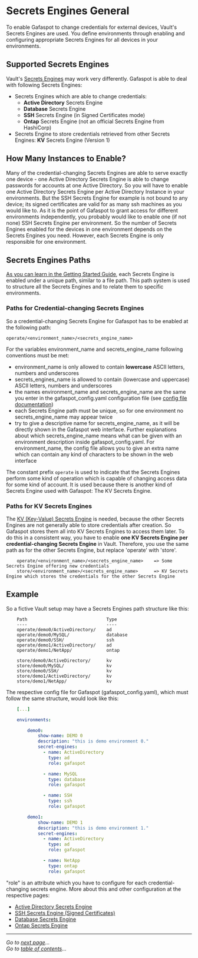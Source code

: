 # Secrets Engines General
To enable Gafaspot to change credentials for external devices, Vault's Secrets Engines are used. You define environments through enabling and configuring appropriate Secrets Engines for all devices in your environments.

## Supported Secrets Engines
Vault's [Secrets Engines](https://www.vaultproject.io/docs/secrets/) may work very differently. Gafaspot is able to deal with following Secrets Engines:
* Secrets Engines which are able to change credentials:
    * **Active Directory** Secrets Engine
    * **Database** Secrets Engine
    * **SSH** Secrets Engine (in Signed Certificates mode)
    * **Ontap** Secrets Engine (not an official Secrets Engine from HashiCorp)
* Secrets Engine to store credentials retrieved from other Secrets Engines: **KV** Secrets Engine (Version 1)

## How Many Instances to Enable?
Many of the credential-changing Secrets Engines are able to serve exactly one device - one Active Directory Secrets Engine is able to change passwords for accounts at one Active Directory. So you will have to enable one Active Directory Secrets Engine per Active Directory Instance in your environments. But the SSH Secrets Engine for example is not bound to any device; its signed certificates are valid for as many ssh machines as you would like to. As it is the point of Gafaspot to grant access for different environments independently, you probably would like to enable one (if not none) SSH Secrets Engine per environment. So the number of Secrets Engines enabled for the devices in one environment depends on the Secrets Engines you need. However, each Secrets Engine is only responsible for one environment.

## Secrets Engines Paths
[As you can learn in the Getting Started Guide](https://learn.hashicorp.com/vault/getting-started/secrets-engines#enable-a-secrets-engine), each Secrets Engine is enabled under a unique path, similar to a file path. This path system is used to structure all the Secrets Engines and to relate them to specific environments. 

### Paths for Credential-changing Secrets Engines
So a credential-changing Secrets Engine for Gafaspot has to be enabled at the following path:

```
operate/<environment_name>/<secrets_engine_name>
```

For the variables environment_name and secrets_engine_name following conventions must be met:
* environment_name is only allowed to contain **lowercase** ASCII letters, numbers and underscores
* secrets_engines_name is allowed to contain (lowercase and uppercase) ASCII letters, numbers and underscores
* the names environment_name and secrets_engine_name are the same you enter in the gafaspot_config.yaml configuration file (see [config file documentation](config_explanation.md))
* each Secrets Engine path must be unique, so for one environment no secrets_engine_name may appear twice
* try to give a descriptive name for secrets_engine_name, as it will be directly shown in the Gafaspot web interface. Further explanations about which secrets_engine_name means what can be given with an environment description inside gafaspot_config.yaml. For environment_name, the config file allows you to give an extra name which can contain any kind of characters to be shown in the web interface

The constant prefix `operate` is used to indicate that the Secrets Engines perform some kind of operation which is capable of changing access data for some kind of account. It is used because there is another kind of Secrets Engine used with Gafaspot: The KV Secrets Engine. 

### Paths for KV Secrets Engines
The [KV (Key-Value) Secrets Engine](https://www.vaultproject.io/docs/secrets/kv/kv-v1.html) is needed, because the other Secrets Engines are not generally able to store credentials after creation. So Gafaspot stores them all into KV Secrets Engines to access them later. To do this in a consistent way, you have to enable **one KV Secrets Engine per credential-changing Secrets Engine** in Vault. Therefore, you use the same path as for the other Secrets Engine, but replace 'operate' with 'store'.

```
    operate/<environment_name>/<secrets_engine_name>    => Some Secrets Engine offering new credentials
    store/<environment_name>/<secrets_engine_name>      => KV Secrets Engine which stores the credentials for the other Secrets Engine
```

## Example
So a fictive Vault setup may have a Secrets Engines path structure like this:

```
    Path                              Type
    ----                              ----
    operate/demo0/ActiveDirectory/    ad
    operate/demo0/MySQL/              database
    operate/demo0/SSH/                ssh
    operate/demo1/ActiveDirectory/    ad
    operate/demo1/NetApp/             ontap

    store/demo0/ActiveDirectory/      kv
    store/demo0/MySQL/                kv
    store/demo0/SSH/                  kv
    store/demo1/ActiveDirectory/      kv
    store/demo1/NetApp/               kv
```

The respective config file for Gafaspot (gafaspot_config.yaml), which must follow the same structure, would look like this:

```yaml
    [...]

    environments:

        demo0:
            show-name: DEMO 0
            description: "this is demo environment 0."
            secret-engines:
              - name: ActiveDirectory
                type: ad
                role: gafaspot

              - name: MySQL
                type: database
                role: gafaspot

              - name: SSH
                type: ssh
                role: gafaspot

        demo1:
            show-name: DEMO 1
            description: "this is demo environment 1."
            secret-engines:
              - name: ActiveDirectory
                type: ad
                role: gafaspot

              - name: NetApp
                type: ontap
                role: gafaspot
```

"role" is an attribute which you have to configure for each credential-changing secrets engine. More about this and other configuration at the respective pages:

* [Active Directory Secrets Engine](secengs_ad.md)
* [SSH Secrets Engine (Signed Certificates)](secengs_ssh.md)
* [Database Secrets Engine](secengs_database.md)
* [Ontap Secrets Engine](secengs_ontap.md)


---
*Go to [next page](secengs_ad.md)...*  
*Go to [table of contents](README.md)...*

